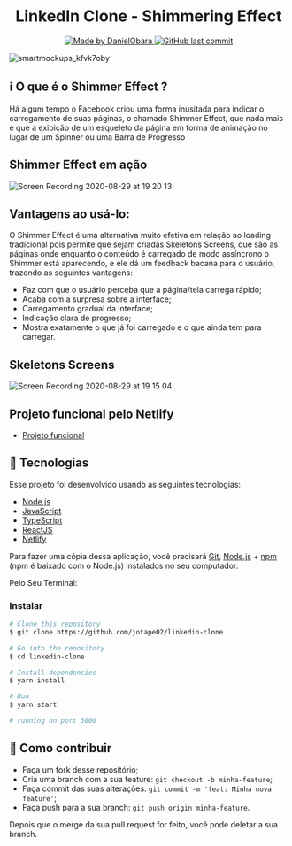 <h1 align="center">
    LinkedIn Clone - Shimmering Effect 
</h1>
	
<p align="center">
<a href="https://www.linkedin.com/in/jo%C3%A3o-pedro-cordeiro-a2b97319a/">
    <img alt="Made by DanielObara" src="https://img.shields.io/badge/made%20by-JoãoPedroCordeiro-%2304D361">
 </a>

 <a href="https://github.com/jotape02/linkedin-clone/commits/master">
    <img alt="GitHub last commit" src="https://img.shields.io/github/last-commit/jotape02/linkedin-clone">
 </a>
</p>

![smartmockups_kfvk7oby](https://user-images.githubusercontent.com/55864118/95026456-e0550b00-0667-11eb-98aa-4d27c4709777.jpg)

 ## :information_source: O que é o Shimmer Effect ?

Há algum tempo o Facebook criou uma forma inusitada para indicar o carregamento de suas páginas, o chamado Shimmer Effect, que nada mais é que a exibição de um esqueleto da página em forma de animação no lugar de um Spinner ou uma Barra de Progresso

## Shimmer Effect em ação 

![Screen Recording 2020-08-29 at 19 20 13](https://user-images.githubusercontent.com/55864118/95026637-21015400-0669-11eb-8a0d-0d22824caef1.gif)

## Vantagens ao usá-lo: 
O Shimmer Effect é uma alternativa muito efetiva em relação ao loading tradicional pois permite que sejam criadas Skeletons Screens, que são as páginas onde enquanto o conteúdo é carregado de modo assíncrono o Shimmer está aparecendo, e ele dá um feedback bacana para o usuário, trazendo as seguintes vantagens:

- Faz com que o usuário perceba que a página/tela carrega rápido;
- Acaba com a surpresa sobre a interface;
- Carregamento gradual da interface;
- Indicação clara de progresso;
- Mostra exatamente o que já foi carregado e o que ainda tem para carregar.

## Skeletons Screens

![Screen Recording 2020-08-29 at 19 15 04](https://user-images.githubusercontent.com/55864118/95026661-527a1f80-0669-11eb-8a88-1b75799c7dd6.gif)

## Projeto funcional pelo Netlify
- [Projeto funcional](https://mystifying-visvesvaraya-9486b5.netlify.app)


## :rocket: Tecnologias

Esse projeto foi desenvolvido usando as seguintes tecnologias:

- [Node.js](https://nodejs.org/en/)
- [JavaScript](https://developer.mozilla.org/en-US/docs/Web/JavaScript)
- [TypeScript](https://www.typescriptlang.org)
- [ReactJS](https://reactjs.org)
- [Netlify](https://www.netlify.com)

Para fazer uma cópia dessa aplicação, você precisará [Git](https://git-scm.com), [Node.js](https://nodejs.org/en/) + [npm](https://www.npmjs.com/get-npm) (npm é baixado com o Node.js) instalados no seu computador.

Pelo Seu Terminal: 

### Instalar

```bash
# Clone this repository
$ git clone https://github.com/jotape02/linkedin-clone

# Go into the repository
$ cd linkedin-clone

# Install dependencies
$ yarn install

# Run
$ yarn start

# running on port 3000
```

## 🤔 Como contribuir

- Faça um fork desse repositório;
- Cria uma branch com a sua feature: `git checkout -b minha-feature`;
- Faça commit das suas alterações: `git commit -m 'feat: Minha nova feature'`;
- Faça push para a sua branch: `git push origin minha-feature`.

Depois que o merge da sua pull request for feito, você pode deletar a sua branch.
